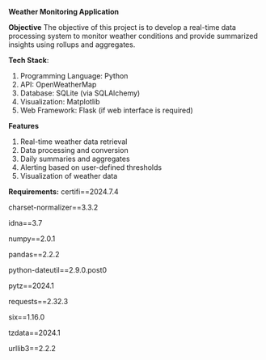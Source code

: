 **Weather Monitoring Application**

**Objective**
The objective of this project is to develop a real-time data processing system to monitor weather conditions and provide summarized insights using rollups and aggregates.

**Tech Stack**:

1. Programming Language: Python
2. API: OpenWeatherMap
3. Database: SQLite (via SQLAlchemy)
4. Visualization: Matplotlib
5. Web Framework: Flask (if web interface is required)

**Features**

1. Real-time weather data retrieval
2. Data processing and conversion
3. Daily summaries and aggregates
4. Alerting based on user-defined thresholds
5. Visualization of weather data

**Requirements:**
﻿certifi==2024.7.4

charset-normalizer==3.3.2

idna==3.7

numpy==2.0.1

pandas==2.2.2

python-dateutil==2.9.0.post0

pytz==2024.1

requests==2.32.3

six==1.16.0

tzdata==2024.1

urllib3==2.2.2

requests

pandas

SQLAlchemy

**Setup Instructions**

1. Installation
   Clone the repository: Go to GitHub and create a new repository named weather_monitoring. Clone the repository to your local machine

   Command:

   git clone https://github.com/maitriranjan99/weather_monitoring.git
   cd weather_monitoring

2. Create a virtual environment and install dependencies: Create and activate a virtual environment:

   Command:

   python -m venv venv
   .\venv\Scripts\activate.bat # On Windows
   source venv/bin/activate # On macOS/Linux

   Install the required packages:

   Command:
   pip install -r requirements.txt

3. Configure the application: Update the src/config.py file with your OpenWeatherMap API key and other settings.

4. Run the application:

   Command:

   python src/app.py

5. Testing
   Run tests:

   Ensure that all components are working as expected by running the unit tests:
   Command:

   python -m unittest discover tests

**Project Structure**
The project directory structure is as follows:
weather-monitoring/
├── src/
│ ├── **init**.py
│ ├── app.py
│ ├── config.py
│ ├── weather_api.py
│ ├── data_processing.py
│ ├── aggregates.py
│ ├── database.py
│ └── visualizations.py
├── tests/
│ ├── **init**.py
│ └── test_app.py
├── requirements.txt
└── README.md

**Key Features**

1. Real-time Weather Data Retrieval: Continuously fetches weather data for multiple cities at specified intervals.
2. Data Processing and Conversion: Converts raw data into meaningful metrics, such as temperature in Celsius.
3. Daily Summaries and Aggregates: Aggregates weather data on a daily basis to provide summaries like average, maximum, and minimum temperatures, as well as dominant weather conditions.
4. Threshold-Based Alerts: Monitors temperature thresholds and generates alerts if certain conditions are met.
5. Data Storage: Uses SQLite for storing historical weather data.
6. Visualization: Generates visual representations of the weather data for better insights.
